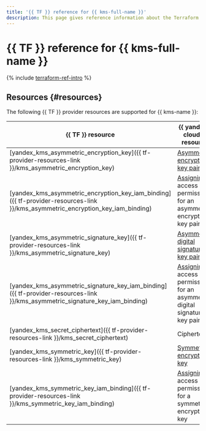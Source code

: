 ```yaml
---
title: '{{ TF }} reference for {{ kms-full-name }}'
description: This page gives reference information about the Terraform provider resources supported for {{ kms-name }}.
---
```


# {{ TF }} reference for {{ kms-full-name }}

{% include [terraform-ref-intro](../_includes/terraform-ref-intro.md) %}

## Resources {#resources}

The following {{ TF }} provider resources are supported for {{ kms-name }}:

| **{{ TF }} resource** | **{{ yandex-cloud }} resource** |
| --- | --- |
| [yandex_kms_asymmetric_encryption_key]({{ tf-provider-resources-link }}/kms_asymmetric_encryption_key) | [Asymmetric encryption key pair](./concepts/asymmetric-encryption-key.md) |
| [yandex_kms_asymmetric_encryption_key_iam_binding]({{ tf-provider-resources-link }}/kms_asymmetric_encryption_key_iam_binding) | [Assigning](../iam/concepts/access-control/index.md#access-bindings) access permissions for an asymmetric encryption key pair |
| [yandex_kms_asymmetric_signature_key]({{ tf-provider-resources-link }}/kms_asymmetric_signature_key) | [Asymmetric digital signature key pair](./concepts/asymmetric-signature-key.md) |
| [yandex_kms_asymmetric_signature_key_iam_binding]({{ tf-provider-resources-link }}/kms_asymmetric_signature_key_iam_binding) | [Assigning](../iam/concepts/access-control/index.md#access-bindings) access permissions for an asymmetric digital signature key pair |
| [yandex_kms_secret_ciphertext]({{ tf-provider-resources-link }}/kms_secret_ciphertext) | Ciphertext |
| [yandex_kms_symmetric_key]({{ tf-provider-resources-link }}/kms_symmetric_key) | [Symmetric encryption key](./concepts/key.md) |
| [yandex_kms_symmetric_key_iam_binding]({{ tf-provider-resources-link }}/kms_symmetric_key_iam_binding) | [Assigning](../iam/concepts/access-control/index.md#access-bindings) access permissions for a symmetric encryption key |